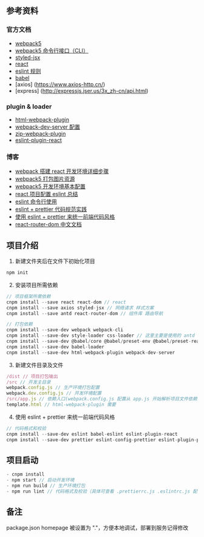 ## 参考资料
  ### 官方文档
  - [webpack5](https://webpack.docschina.org/guides/)
  - [webpack5 命令行接口（CLI）](https://webpack.docschina.org/api/cli/#environment-options)
  - [styled-jsx](https://github.com/vercel/styled-jsx)
  - [react](https://zh-hans.reactjs.org/docs/getting-started.html)
  - [eslint 规则](http://eslint.cn/docs/rules/)
  - [babel](https://babel.docschina.org/docs/en/)
  - [axios] (https://www.axios-http.cn/)
  - [express] (http://expressjs.jser.us/3x_zh-cn/api.html)
  ### plugin & loader
  - [html-webpack-plugin](https://github.com/jantimon/html-webpack-plugin#configuration)
  - [webpack-dev-server 配置](https://webpack.js.org/configuration/dev-server/#devserveropen)
  - [zip-webpack-plugin](https://github.com/erikdesjardins/zip-webpack-plugin)
  - [eslint-plugin-react](https://github.com/yannickcr/eslint-plugin-react)
  ### 博客
  - [webpack 搭建 react 开发环境详细步骤](https://www.cnblogs.com/xps-03/p/12421600.html)
  - [webpack5 打包图片资源](https://www.jianshu.com/p/36e972b19b28)
  - [webpack5 开发环境基本配置](https://blog.csdn.net/zhangyang10d/article/details/115001520)
  - [react 项目配置 eslint 总结](https://zhuanlan.zhihu.com/p/84329603)
  - [eslint 命令行使用](https://www.jianshu.com/p/4133063d1785)
  - [eslint + prettier 代码规范实践](https://www.jianshu.com/p/dd07cca0a48e)
  - [使用 eslint + prettier 来统一前端代码风格](https://segmentfault.com/a/1190000015315545)
  - [react-router-dom 中文文档](https://segmentfault.com/a/1190000039190541)

## 项目介绍
  1. 新建文件夹后在文件下初始化项目
  ```javascript
  npm init
  ```
  2. 安装项目所需依赖
  ```javascript
  // 项目框架所需依赖
  cnpm install --save react react-dom // react 
  cnpm install --save axios styled-jsx // 网络请求 样式方案
  cnpm install --save antd react-router-dom // 组件库 路由导航
  ```
  ```javascript
  // 打包依赖
  cnpm install --save-dev webpack webpack-cli
  cnpm install --save-dev style-loader css-loader // 这里主要是使用的 antd 需要
  cnpm install --save-dev @babel/core @babel/preset-env @babel/preset-react
  cnpm install --save-dev babel-loader
  cnpm install --save-dev html-webpack-plugin webpack-dev-server
  ```
  3. 新建文件目录及文件
  ```javascript
  /dist // 项目打包输出
  /src // 开发主目录
  webpack.config.js // 生产环境打包配置
  webpack.dev.config.js // 开发环境配置
  /src/app.js // 依赖入口(webpack.config.js 配置从 app.js 开始解析项目文件依赖)
  template.html // html-webpack-plugin 需要
  ```
  4. 使用 eslint + prettier 来统一前端代码风格
  ```javascript
  // 代码格式和校验
  cnpm install --save-dev eslint babel-eslint eslint-plugin-react
  cnpm install --save-dev prettier eslint-config-prettier eslint-plugin-prettier
  ```

## 项目启动
  ```javascript
  - cnpm install 
  - npm start // 启动开发环境
  - npm run build // 生产环境打包
  - npm run lint // 代码格式及校验（具体可查看 .prettierrc.js .eslintrc.js 配置）
  ```

## 备注
package.json homepage 被设置为 "."，方便本地调试，部署到服务记得修改